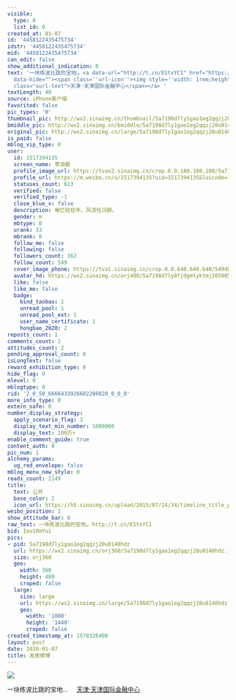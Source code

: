 ```yaml
---
visible:
  type: 0
  list_id: 0
created_at: 01-07
id: '4458122435475734'
idstr: '4458122435475734'
mid: '4458122435475734'
can_edit: false
show_additional_indication: 0
text: '一块练波比跳的宝地… <a data-url="http://t.cn/EStxYC1" href="https://m.weibo.cn/p/index?containerid=2306570042B2094255D56CA2FF4792&luicode=10000011&lfid=2304131517394135_-_WEIBO_SECOND_PROFILE_WEIBO"
  data-hide=""><span class=''url-icon''><img style=''width: 1rem;height: 1rem'' src=''https://h5.sinaimg.cn/upload/2015/09/25/3/timeline_card_small_location_default.png''></span><span
  class="surl-text">天津·天津国际金融中心</span></a> '
textLength: 40
source: iPhone客户端
favorited: false
pic_types: '0'
thumbnail_pic: http://wx2.sinaimg.cn/thumbnail/5a7198d7ly1gao1eg2qqzj20u0140hdz.jpg
bmiddle_pic: http://wx2.sinaimg.cn/bmiddle/5a7198d7ly1gao1eg2qqzj20u0140hdz.jpg
original_pic: http://wx2.sinaimg.cn/large/5a7198d7ly1gao1eg2qqzj20u0140hdz.jpg
is_paid: false
mblog_vip_type: 0
user:
  id: 1517394135
  screen_name: 李消极
  profile_image_url: https://tvax2.sinaimg.cn/crop.0.0.180.180.180/5a7198d7ly8fjdgmtyktmj20500500so.jpg?KID=imgbed,tva&Expires=1606399217&ssig=mm5qVT9M2D
  profile_url: https://m.weibo.cn/u/1517394135?uid=1517394135&luicode=10000011&lfid=2304131517394135_-_WEIBO_SECOND_PROFILE_WEIBO
  statuses_count: 613
  verified: false
  verified_type: -1
  close_blue_v: false
  description: 唯忆轻狂年，风流任沉醉。
  gender: m
  mbtype: 0
  urank: 33
  mbrank: 0
  follow_me: false
  following: false
  followers_count: 362
  follow_count: 549
  cover_image_phone: https://tva1.sinaimg.cn/crop.0.0.640.640.640/549d0121tw1egm1kjly3jj20hs0hsq4f.jpg
  avatar_hd: https://wx2.sinaimg.cn/orj480/5a7198d7ly8fjdgmtyktmj20500500so.jpg
  like: false
  like_me: false
  badge:
    bind_taobao: 1
    unread_pool: 1
    unread_pool_ext: 1
    user_name_certificate: 1
    hongbao_2020: 2
reposts_count: 1
comments_count: 2
attitudes_count: 2
pending_approval_count: 0
isLongText: false
reward_exhibition_type: 0
hide_flag: 0
mlevel: 0
mblogtype: 0
rid: '2_0_50_6666433926602280820_0_0_0'
more_info_type: 0
extern_safe: 0
number_display_strategy:
  apply_scenario_flag: 3
  display_text_min_number: 1000000
  display_text: 100万+
enable_comment_guide: true
content_auth: 0
pic_num: 1
alchemy_params:
  ug_red_envelope: false
mblog_menu_new_style: 0
reads_count: 2149
title:
  text: 公开
  base_color: 1
  icon_url: https://h5.sinaimg.cn/upload/2015/07/14/34/timeline_title_public_default.png
weibo_position: 1
show_attitude_bar: 0
raw_text: 一块练波比跳的宝地… http://t.cn/EStxYC1 ​​​
bid: Ioo1RmYui
pics:
- pid: 5a7198d7ly1gao1eg2qqzj20u0140hdz
  url: https://wx2.sinaimg.cn/orj360/5a7198d7ly1gao1eg2qqzj20u0140hdz.jpg
  size: orj360
  geo:
    width: 360
    height: 480
    croped: false
  large:
    size: large
    url: https://wx2.sinaimg.cn/large/5a7198d7ly1gao1eg2qqzj20u0140hdz.jpg
    geo:
      width: '1080'
      height: '1440'
      croped: false
created_timestamp_at: 1578326400
layout: post
date: 2020-01-07
title: 发表微博
---
```


![](https://image.baidu.com/search/down?url=http://wx2.sinaimg.cn/large/5a7198d7ly1gao1eg2qqzj20u0140hdz.jpg)

一块练波比跳的宝地… <a data-url="http://t.cn/EStxYC1" href="https://m.weibo.cn/p/index?containerid=2306570042B2094255D56CA2FF4792&luicode=10000011&lfid=2304131517394135_-_WEIBO_SECOND_PROFILE_WEIBO" data-hide=""><span class='url-icon'><img style='width: 1rem;height: 1rem' src='https://h5.sinaimg.cn/upload/2015/09/25/3/timeline_card_small_location_default.png'></span><span class="surl-text">天津·天津国际金融中心</span></a> 


